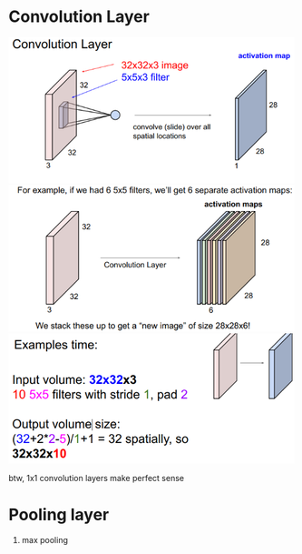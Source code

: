 # Convolution Layer
![](img/convlayer1.PNG)
![](img/convlayer2.PNG)
![](img/convpad.PNG)

btw, 1x1 convolution layers make perfect sense

# Pooling layer
1. max pooling